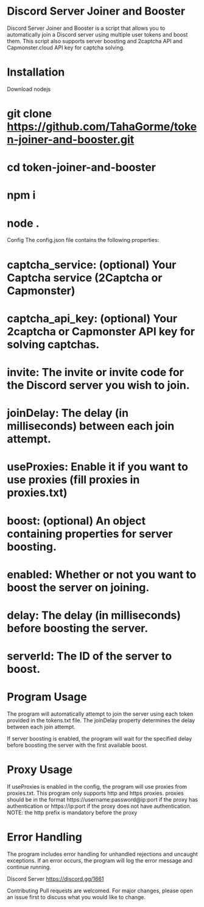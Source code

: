 # Discord Server Joiner and Booster
Discord Server Joiner and Booster is a script that allows you to automatically join a Discord server using multiple user tokens and boost them. This script also supports server boosting and 2captcha API and Capmonster.cloud API key for captcha solving.

# Installation
Download nodejs

# git clone https://github.com/TahaGorme/token-joiner-and-booster.git
# cd token-joiner-and-booster
# npm i
# node .
Config
The config.json file contains the following properties:

# captcha_service: (optional) Your Captcha service (2Captcha or Capmonster)
# captcha_api_key: (optional) Your 2captcha or Capmonster API key for solving captchas.
# invite: The invite or invite code for the Discord server you wish to join.
# joinDelay: The delay (in milliseconds) between each join attempt.
# useProxies: Enable it if you want to use proxies (fill proxies in proxies.txt)
# boost: (optional) An object containing properties for server boosting.
# enabled: Whether or not you want to boost the server on joining.
# delay: The delay (in milliseconds) before boosting the server.
# serverId: The ID of the server to boost.

# Program Usage
The program will automatically attempt to join the server using each token provided in the tokens.txt file. The joinDelay property determines the delay between each join attempt.

If server boosting is enabled, the program will wait for the specified delay before boosting the server with the first available boost.

# Proxy Usage
If useProxies is enabled in the config, the program will use proxies from proxies.txt. This program only supports http and https proxies. proxies should be in the format https://username:password@ip:port if the proxy has authentication or https://ip:port if the proxy does not have authentication. NOTE: the http prefix is mandatory before the proxy

# Error Handling
The program includes error handling for unhandled rejections and uncaught exceptions. If an error occurs, the program will log the error message and continue running.

Discord Server
https://discord.gg/1661

Contributing
Pull requests are welcomed. For major changes, please open an issue first to discuss what you would like to change.
